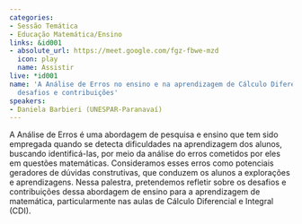 ```yaml
---
categories:
- Sessão Temática
- Educação Matemática/Ensino
links: &id001
- absolute_url: https://meet.google.com/fgz-fbwe-mzd
  icon: play
  name: Assistir
live: *id001
name: 'A Análise de Erros no ensino e na aprendizagem de Cálculo Diferencial e Integral:
  desafios e contribuições'
speakers:
- Daniela Barbieri (UNESPAR-Paranavaí)
---
```


A Análise de Erros é uma abordagem de pesquisa e ensino que tem sido empregada quando se detecta dificuldades na aprendizagem dos alunos, buscando identificá-las, por meio da análise do erros cometidos por eles em questões matemáticas. Consideramos esses erros como potenciais geradores de dúvidas construtivas, que conduzem os alunos a explorações e aprendizagens. Nessa palestra, pretendemos refletir sobre os desafios e contribuições dessa abordagem de ensino para a aprendizagem de matemática, particularmente nas aulas de Cálculo Diferencial e Integral (CDI). 